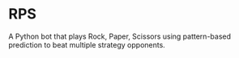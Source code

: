 # RPS
A Python bot that plays Rock, Paper, Scissors using pattern-based prediction to beat multiple strategy opponents.
